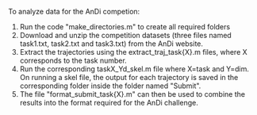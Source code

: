 To analyze data for the AnDi competion:

1. Run the code "make_directories.m" to create all required folders
2. Download and unzip the competition datasets (three files named 
task1.txt, task2.txt and task3.txt) from the AnDi website. 
3. Extract the trajectories using the extract_traj_task{X}.m files, where
X corresponds to the task number.
4. Run the corresponding taskX_Yd_skel.m file where X=task and Y=dim. 
On running a skel file, the output for each trajectory is saved in the 
corresponding folder inside the folder named "Submit".
5. The file "format_submit_task{X}.m" can then be used to combine the 
results into the format required for the AnDi challenge. 

